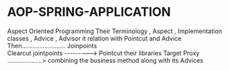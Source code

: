# AOP-SPRING-APPLICATION
Aspect Oriented Programming Their Terminology , Aspect , Implementation classes , 
Advice , 
Advisor it relation with Pointcut and Advice 
Then......................... Joinpoints    
Clearcut jointpoints ---------> Pointcut their libraries
Target
Proxy ....................> combining the business method along with its Advices 
